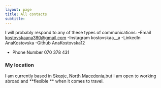 ```yaml
---
layout: page
title: All contacts
subtitle:
---
```


I will probably respond to any of these types of communications:
-Email kostovskaana360@gmail.com
-Instagram kostovskaa__a
-LinkedIn AnaKostovska
-Github AnaKostovska12
- Phone Number 070 378 431


### My location
I am currently based in [ Skopje, North Macedonia,](https://mk.wikipedia.org/wiki/%D0%A1%D0%BA%D0%BE%D0%BF%D1%98%D0%B5)but I am open to working abroad and **flexible ** when it comes to travel.
